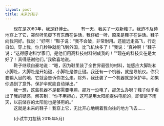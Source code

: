 ```yaml
---
layout: post
title: 未来的鞋子
---
```



　　现在是2060年，我是舒博士。      　　有一天，我买了一双新鞋子。我迫不及待地穿上了它，突然听见脚下有东西在讲话，我仔细一听，原来是鞋子在讲话。鞋子向我问好。我说：“好啊！”鞋子说：“我不会破，非常耐用。还能远走高飞，行走自如，穿上我，你几秒钟就能飞到外国，比飞机快多了！”我说：“真神啊！”鞋子说：“这得感谢科学家们，是他们用高科技材料制成我的！”“现在的科技实在是太好了！真得感谢他们。”我欣喜地说。  
　　鞋子继续自豪地说：“嗯，因为鞋里装了全世界最强的材料，能感应大脚趾和小脚趾，大脚趾是开始键，小脚趾是停止键。我还有一个机器，就是导航仪。你只要输入目的地，它就会告诉你怎么走。除外，我还装了一个机器就是保护伞。如果你遇到了意外，保护伞就能自动弹出。”  
　　我一想，这些机器不是都需要电嘛，那万一没电了，那怎么办呀？鞋子似乎看出了我的疑惑，解答到：“你不用担心，这可是用太阳能提供电能的，即使是下雨天，以前储存的太阳能也是够用的。”  
　　这就是未来的鞋子！我穿上它，无比开心地朝着我向往的地方飞去……  

　　(小试牛刀投稿 2015年5月)    
